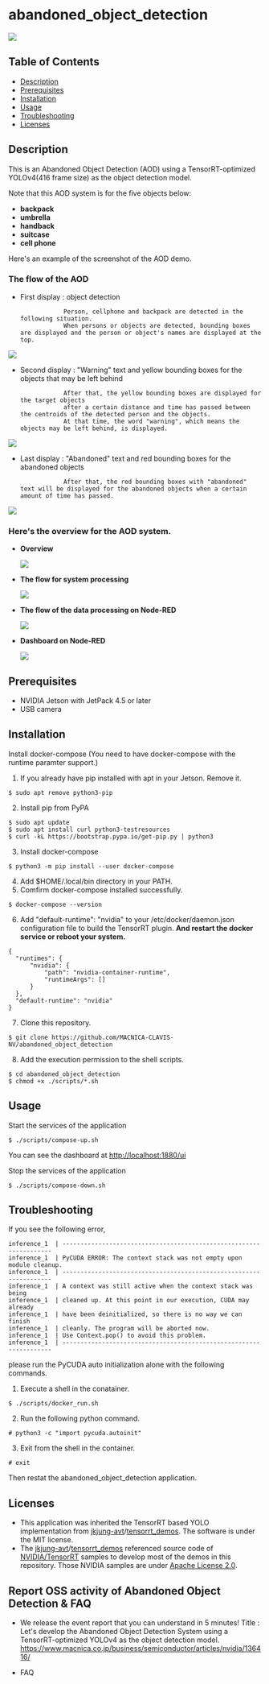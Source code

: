 # abandoned_object_detection
<img src="gif/wasuremono_demo_backpack_cellphone.gif">

Table of Contents
-----------------
- [Description](#description)
- [Prerequisites](#prerequisites)
- [Installation](#installation)
- [Usage](#usage)
- [Troubleshooting](#troubleshooting)
- [Licenses](#licenses)

Description
-----------
This is an Abandoned Object Detection (AOD) using a TensorRT-optimized YOLOv4(416 frame size) as the object detection model.

Note that this AOD system is for the five objects below:
- **backpack**
- **umbrella**
- **handback**
- **suitcase**
- **cell phone**

Here's an example of the screenshot of the AOD demo.

### The flow of the AOD

- First display : object detection

                  Person, cellphone and backpack are detected in the following situation.
                  When persons or objects are detected, bounding boxes are displayed and the person or object's names are displayed at the top.                  

<img src="https://github.com/MACNICA-CLAVIS-NV/abandoned_object_detection/blob/master/pictures/ObjectDetection_backpack_cellphone_person.png">

- Second display : "Warning" text and yellow bounding boxes for the objects that may be left behind

                  After that, the yellow bounding boxes are displayed for the target objects 
                  after a certain distance and time has passed between the centroids of the detected person and the objects.
                  At that time, the word "warning", which means the objects may be left behind, is displayed.

<img src="https://github.com/MACNICA-CLAVIS-NV/abandoned_object_detection/blob/master/pictures/warning_backpack_cellphone.png">

- Last display : "Abandoned" text and red bounding boxes for the abandoned objects 

                  After that, the red bounding boxes with "abandoned" text will be displayed for the abandoned objects when a certain amount of time has passed.

<img src="https://github.com/MACNICA-CLAVIS-NV/abandoned_object_detection/blob/master/pictures/abandoned_backpack_cellphone.png">


### Here's the overview for the AOD system.

- **Overview**
  
  <img src="https://github.com/MACNICA-CLAVIS-NV/abandoned_object_detection/blob/master/pictures/the%20overview%20for%20the%20system.png">
  
- **The flow for system processing**
  
  <img src="https://github.com/MACNICA-CLAVIS-NV/abandoned_object_detection/blob/master/pictures/the%20flow%20for%20the%20system_English.png">
  
- **The flow of the data processing on Node-RED**

  <img src="https://github.com/MACNICA-CLAVIS-NV/abandoned_object_detection/blob/master/pictures/flow_Node-RED.png">
  
- **Dashboard on Node-RED**

  <img src="https://github.com/MACNICA-CLAVIS-NV/abandoned_object_detection/blob/master/pictures/Dashboard_backpack_suitcase_cellphone_umbrella.png">


Prerequisites
-------------

- NVIDIA Jetson with JetPack 4.5 or later
- USB camera

Installation
------------

Install docker-compose (You need to have docker-compose with the runtime paramter support.)
1. If you already have pip installed with apt in your Jetson. Remove it.
  ```
  $ sudo apt remove python3-pip
  ```
2. Install pip from PyPA
  ```
  $ sudo apt update
  $ sudo apt install curl python3-testresources
  $ curl -kL https://bootstrap.pypa.io/get-pip.py | python3
  ```
3. Install docker-compose
  ```
  $ python3 -m pip install --user docker-compose
  ```
4. Add $HOME/.local/bin directory in your PATH.
5. Comfirm docker-compose installed successfully.
  ```
  $ docker-compose --version
  ```
6. Add "default-runtime": "nvidia" to your /etc/docker/daemon.json configuration file to build the TensorRT plugin. **And restart the docker service or reboot your system.**
  ```
{
    "runtimes": {
        "nvidia": {
            "path": "nvidia-container-runtime",
            "runtimeArgs": []
        }
    },
    "default-runtime": "nvidia"
}
  ```
7. Clone this repository.
  ```
  $ git clone https://github.com/MACNICA-CLAVIS-NV/abandoned_object_detection
  ```
8. Add the execution permission to the shell scripts.
  ```
  $ cd abandoned_object_detection
  $ chmod +x ./scripts/*.sh
  ```

Usage
-----

Start the services of the application
```
$ ./scripts/compose-up.sh
```
You can see the dashboard at [http://localhost:1880/ui](http://localhost:1880/ui)

Stop the services of the application
```
$ ./scripts/compose-down.sh
```

Troubleshooting
---------------
If you see the following error,
```
inference_1  | -------------------------------------------------------------------
inference_1  | PyCUDA ERROR: The context stack was not empty upon module cleanup.
inference_1  | -------------------------------------------------------------------
inference_1  | A context was still active when the context stack was being
inference_1  | cleaned up. At this point in our execution, CUDA may already
inference_1  | have been deinitialized, so there is no way we can finish
inference_1  | cleanly. The program will be aborted now.
inference_1  | Use Context.pop() to avoid this problem.
inference_1  | -------------------------------------------------------------------
```
please run the PyCUDA auto initialization alone with the following commands.

1. Execute a shell in the conatainer.
```
$ ./scripts/docker_run.sh 
```
2. Run the following python command.
```
# python3 -c "import pycuda.autoinit"
```
3. Exit from the shell in the container.
```
# exit
```

Then restat the abandoned_object_detection application.

Licenses
--------

- This application was inherited the TensorRT based YOLO implementation from [jkjung-avt](https://github.com/jkjung-avt)/[tensorrt_demos](https://github.com/jkjung-avt/tensorrt_demos). The software is under the MIT license.
- The [jkjung-avt](https://github.com/jkjung-avt)/[tensorrt_demos](https://github.com/jkjung-avt/tensorrt_demos) referenced source code of [NVIDIA/TensorRT](https://github.com/NVIDIA/TensorRT) samples to develop most of the demos in this repository.  Those NVIDIA samples are under [Apache License 2.0](https://github.com/NVIDIA/TensorRT/blob/master/LICENSE).

Report OSS activity of Abandoned Object Detection & FAQ
--------

- We release the event report that you can understand in 5 minutes!
  Title : Let's develop the Abandoned Object Detection System using a TensorRT-optimized YOLOv4 as the object detection model.
  https://www.macnica.co.jp/business/semiconductor/articles/nvidia/136416/
  
- FAQ


